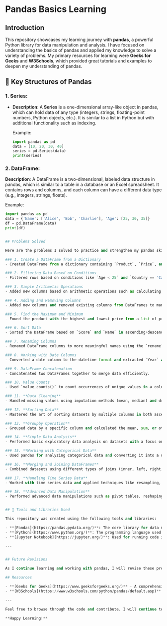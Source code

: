 # Pandas Basics Learning

## Introduction

This repository showcases my learning journey with **pandas**, a powerful Python library for data manipulation and analysis. I have focused on understanding the basics of pandas and applied my knowledge to solve a variety of problems. 
My primary resources for learning were **Geeks for Geeks** and **W3Schools**, which provided great tutorials and examples to deepen my understanding of pandas.

## 🧩 Key Structures of Pandas

### **1. Series**:
- **Description**: A **Series** is a one-dimensional array-like object in pandas, which can hold data of any type (integers, strings, floating-point numbers, Python objects, etc.). It is similar to a list in Python but with additional functionality such as indexing.
  
  Example:
  ```python
  import pandas as pd
  data = [10, 20, 30, 40]
  series = pd.Series(data)
  print(series)

### **2. DataFrame**:
  **Description**: A DataFrame is a two-dimensional, labeled data structure in pandas, which is similar to a table in a database or an Excel spreadsheet. It contains rows and columns, and each column can have a different data type (e.g., integers, strings, floats).

  Example:
  ```python
  import pandas as pd
  data = {'Name': ['Alice', 'Bob', 'Charlie'], 'Age': [25, 30, 35]}
  df = pd.DataFrame(data)
  print(df)


## Problems Solved

Here are the problems I solved to practice and strengthen my pandas skills:

### 1. Create a DataFrame from a Dictionary
- Created DataFrame from a dictionary containing `Product`, `Price`, and `Stock`.

### 2. Filtering Data Based on Conditions
- Filtered rows based on conditions like `Age < 25` and `Country == 'Canada'`.

### 3. Simple Arithmetic Operations
- Added new columns based on arithmetic operations such as calculating `Profit` (difference between `Sales` and `Expenses`).
  
### 4. Adding and Removing Columns
- Added new columns and removed existing columns from DataFrames to manipulate the data as needed.

### 5. Find the Maximum and Minimum
- Found the product with the highest and lowest price from a list of products.

### 6. Sort Data
- Sorted the DataFrame based on `Score` and `Name` in ascending/descending order.

### 7. Renaming Columns
- Renamed DataFrame columns to more meaningful names using the `rename` function.

### 8. Working with Date Columns
- Converted a date column to the datetime format and extracted `Year` and `Month`.

### 9. DataFrame Concatenation
- Concatenated two DataFrames together to merge data efficiently.

### 10. Value Counts
- Used `value_counts()` to count occurrences of unique values in a column.

### 11. **Data Cleaning**
- Handled missing values using imputation methods (mean, median) and dropped rows/columns where necessary.

### 12. **Sorting Data**
- Mastered the art of sorting datasets by multiple columns in both ascending and descending order.

### 13. **Groupby Operation**
- Grouped data by a specific column and calculated the mean, sum, or other aggregation functions on numerical columns.

### 14. **Simple Data Analysis**
- Performed basic exploratory data analysis on datasets with a focus on numerical and categorical columns.

### 15. **Working with Categorical Data**
- Used pandas for analyzing categorical data and converting it into a usable format for further analysis.

### 16. **Merging and Joining DataFrames**
- Combined datasets using different types of joins (inner, left, right, outer).

### 17. **Handling Time Series Data**
- Worked with time series data and applied techniques like resampling, rolling windows, and date-based indexing.

### 18. **Advanced Data Manipulation**
- Performed advanced data manipulations such as pivot tables, reshaping data, and more.


## 🔧 Tools and Libraries Used

This repository was created using the following tools and libraries:

- **[Pandas](https://pandas.pydata.org/)**: The core library for data manipulation and analysis in Python.
- **[Python](https://www.python.org/)**: The programming language used for solving the problems.
- **[Jupyter Notebook](https://jupyter.org/)**: Used for running code interactively and documenting the learning process.

---


## Future Revisions

As I continue learning and working with pandas, I will revise these problems and continue adding more complex problems to the repository. This will help me strengthen my skills and expand my knowledge of pandas for more advanced data analysis tasks.

## Resources

- **[Geeks for Geeks](https://www.geeksforgeeks.org/)** - A comprehensive tutorial site with clear explanations and examples for data manipulation in pandas.
- **[W3Schools](https://www.w3schools.com/python/pandas/default.asp)** - Another excellent resource for understanding pandas and its functionality.
  
---

Feel free to browse through the code and contribute. I will continue to expand this repository as I improve my pandas skills.

**Happy Learning!**

